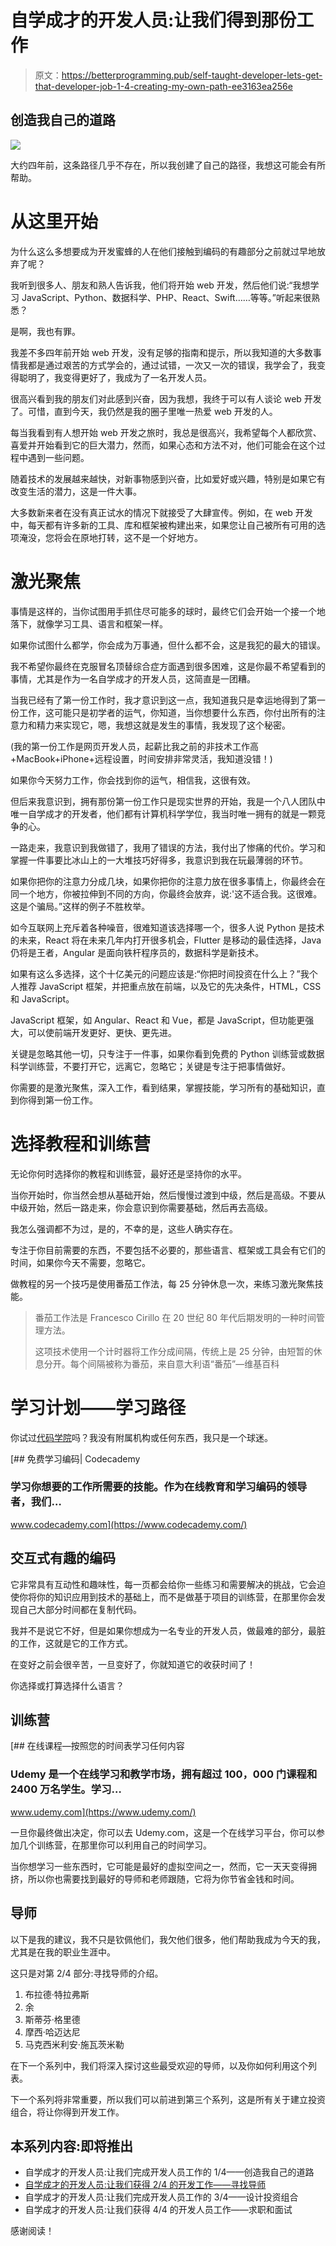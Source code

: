 # 自学成才的开发人员:让我们得到那份工作

> 原文：<https://betterprogramming.pub/self-taught-developer-lets-get-that-developer-job-1-4-creating-my-own-path-ee3163ea256e>

## 创造我自己的道路

![](img/26d45862740f25485fed2e8dea398ee6.png)

大约四年前，这条路径几乎不存在，所以我创建了自己的路径，我想这可能会有所帮助。

# 从这里开始

为什么这么多想要成为开发蜜蜂的人在他们接触到编码的有趣部分之前就过早地放弃了呢？

我听到很多人、朋友和熟人告诉我，他们将开始 web 开发，然后他们说:“我想学习 JavaScript、Python、数据科学、PHP、React、Swift……等等。”听起来很熟悉？

是啊，我也有罪。

我差不多四年前开始 web 开发，没有足够的指南和提示，所以我知道的大多数事情我都是通过艰苦的方式学会的，通过试错，一次又一次的错误，我学会了，我变得聪明了，我变得更好了，我成为了一名开发人员。

很高兴看到我的朋友们对此感到兴奋，因为我想，我终于可以有人谈论 web 开发了。可惜，直到今天，我仍然是我的圈子里唯一热爱 web 开发的人。

每当我看到有人想开始 web 开发之旅时，我总是很高兴，我希望每个人都欣赏、喜爱并开始看到它的巨大潜力，然而，如果心态和方法不对，他们可能会在这个过程中遇到一些问题。

随着技术的发展越来越快，对新事物感到兴奋，比如爱好或兴趣，特别是如果它有改变生活的潜力，这是一件大事。

大多数新来者在没有真正试水的情况下就接受了大肆宣传。例如，在 web 开发中，每天都有许多新的工具、库和框架被构建出来，如果您让自己被所有可用的选项淹没，您将会在原地打转，这不是一个好地方。

# 激光聚焦

事情是这样的，当你试图用手抓住尽可能多的球时，最终它们会开始一个接一个地落下，就像学习工具、语言和框架一样。

如果你试图什么都学，你会成为万事通，但什么都不会，这是我犯的最大的错误。

我不希望你最终在克服冒名顶替综合症方面遇到很多困难，这是你最不希望看到的事情，尤其是作为一名自学成才的开发人员，这简直是一团糟。

当我已经有了第一份工作时，我才意识到这一点，我知道我只是幸运地得到了第一份工作，这可能只是初学者的运气，你知道，当你想要什么东西，你付出所有的注意力和精力来实现它，嗯，我想这就是发生的事情，我发现了这个秘密。

(我的第一份工作是网页开发人员，起薪比我之前的非技术工作高+MacBook+iPhone+远程设置，时间安排非常灵活，我知道没错！)

如果你今天努力工作，你会找到你的运气，相信我，这很有效。

但后来我意识到，拥有那份第一份工作只是现实世界的开始，我是一个八人团队中唯一自学成才的开发者，他们都有计算机科学学位，我当时唯一拥有的就是一颗竞争的心。

一路走来，我意识到我做错了，我用了错误的方法，我付出了惨痛的代价。学习和掌握一件事要比冰山上的一大堆技巧好得多，我意识到我在玩最薄弱的环节。

如果你把你的注意力分成几块，如果你把你的注意力放在很多事情上，你最终会在同一个地方，你被拉伸到不同的方向，你最终会放弃，说:'这不适合我。这很难。这是个骗局。”这样的例子不胜枚举。

如今互联网上充斥着各种噪音，很难知道该选择哪一个，很多人说 Python 是技术的未来，React 将在未来几年内打开很多机会，Flutter 是移动的最佳选择，Java 仍将是王者，Angular 是面向铁杆程序员的，数据科学是新技术。

如果有这么多选择，这个十亿美元的问题应该是:“你把时间投资在什么上？”我个人推荐 JavaScript 框架，并把重点放在前端，以及它的先决条件，HTML，CSS 和 JavaScript。

JavaScript 框架，如 Angular、React 和 Vue，都是 JavaScript，但功能更强大，可以使前端开发更好、更快、更先进。

关键是忽略其他一切，只专注于一件事，如果你看到免费的 Python 训练营或数据科学训练营，不要打开它，远离它，忽略它；关键是专注于把事情做好。

你需要的是激光聚焦，深入工作，看到结果，掌握技能，学习所有的基础知识，直到你得到第一份工作。

# 选择教程和训练营

无论你何时选择你的教程和训练营，最好还是坚持你的水平。

当你开始时，你当然会想从基础开始，然后慢慢过渡到中级，然后是高级。不要从中级开始，然后一路走来，你会意识到你需要基础，然后再去高级。

我怎么强调都不为过，是的，不幸的是，这些人确实存在。

专注于你目前需要的东西，不要包括不必要的，那些语言、框架或工具会有它们的时间，如果你今天不需要，忽略它。

做教程的另一个技巧是使用番茄工作法，每 25 分钟休息一次，来练习激光聚焦技能。

> 番茄工作法是 Francesco Cirillo 在 20 世纪 80 年代后期发明的一种时间管理方法。
> 
> 这项技术使用一个计时器将工作分成间隔，传统上是 25 分钟，由短暂的休息分开。每个间隔被称为番茄，来自意大利语“番茄”—维基百科

# 学习计划——学习路径

你试过[代码学院](https://www.codecademy.com/)吗？我没有附属机构或任何东西，我只是一个球迷。

[](https://www.codecademy.com/) [## 免费学习编码| Codecademy

### 学习你想要的工作所需要的技能。作为在线教育和学习编码的领导者，我们…

www.codecademy.com](https://www.codecademy.com/) 

## 交互式有趣的编码

它非常具有互动性和趣味性，每一页都会给你一些练习和需要解决的挑战，它会迫使你将你的知识应用到技术的基础上，而不是做基于项目的训练营，在那里你会发现自己大部分时间都在复制代码。

我并不是说它不好，但是如果你想成为一名专业的开发人员，做最难的部分，最脏的工作，这就是它的工作方式。

在变好之前会很辛苦，一旦变好了，你就知道它的收获时间了！

你选择或打算选择什么语言？

## 训练营

[](https://www.udemy.com/) [## 在线课程—按照您的时间表学习任何内容

### Udemy 是一个在线学习和教学市场，拥有超过 100，000 门课程和 2400 万名学生。学习…

www.udemy.com](https://www.udemy.com/) 

一旦你最终做出决定，你可以去 Udemy.com，这是一个在线学习平台，你可以参加几个训练营，在那里你可以利用自己的时间学习。

当你想学习一些东西时，它可能是最好的虚拟空间之一，然而，它一天天变得拥挤，所以你也需要找到最好的导师和老师跟随，它将为你节省金钱和时间。

## 导师

以下是我的建议，我不只是钦佩他们，我欠他们很多，他们帮助我成为今天的我，尤其是在我的职业生涯中。

这只是对第 2/4 部分:寻找导师的介绍。

1.  布拉德·特拉弗斯
2.  余
3.  斯蒂芬·格里德
4.  摩西·哈迈达尼
5.  马克西米利安·施瓦茨米勒

在下一个系列中，我们将深入探讨这些最受欢迎的导师，以及你如何利用这个列表。

下一个系列将非常重要，所以我们可以前进到第三个系列，这是所有关于建立投资组合，将让你得到开发工作。

## 本系列内容:即将推出

*   自学成才的开发人员:让我们完成开发人员工作的 1/4——创造我自己的道路
*   [自学成才的开发人员:让我们获得 2/4 的开发工作——寻找导师](https://medium.com/@annadayadev/self-taught-developer-lets-get-that-developer-job-2-4-finding-mentors-7f716dcb1e86)
*   自学成才的开发人员:让我们完成开发人员工作的 3/4——设计投资组合
*   自学成才的开发人员:让我们获得 4/4 的开发人员工作——求职和面试

感谢阅读！